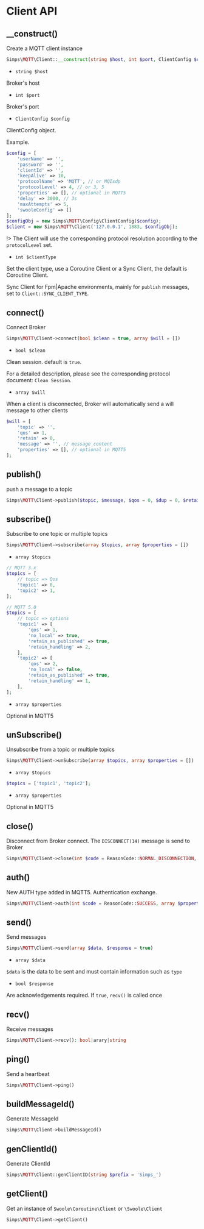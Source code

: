 # Client API

## __construct()

Create a MQTT client instance

```php
Simps\MQTT\Client::__construct(string $host, int $port, ClientConfig $config, int $clientType = Client::COROUTINE_CLIENT_TYPE)
```

- `string $host`

Broker's host

- `int $port`

Broker's port

- `ClientConfig $config`

ClientConfig object.

Example.

```php
$config = [
    'userName' => '',
    'password' => '',
    'clientId' => '',
    'keepAlive' => 10,
    'protocolName' => 'MQTT', // or MQIsdp
    'protocolLevel' => 4, // or 3, 5
    'properties' => [], // optional in MQTT5
    'delay' => 3000, // 3s
    'maxAttempts' => 5,
    'swooleConfig' => []
];
$configObj = new Simps\MQTT\Config\ClientConfig($config);
$client = new Simps\MQTT\Client('127.0.0.1', 1883, $configObj);
```

!> The Client will use the corresponding protocol resolution according to the `protocolLevel` set.

- `int $clientType`

Set the client type, use a Coroutine Client or a Sync Client, the default is Coroutine Client.

Sync Client for Fpm|Apache environments, mainly for `publish` messages, set to `Client::SYNC_CLIENT_TYPE`.

## connect()

Connect Broker

```php
Simps\MQTT\Client->connect(bool $clean = true, array $will = [])
```

- `bool $clean`

Clean session. default is `true`.

For a detailed description, please see the corresponding protocol document: `Clean Session`.

- `array $will`

When a client is disconnected, Broker will automatically send a will message to other clients

```php
$will = [
    'topic' => '',
    'qos' => 1,
    'retain' => 0,
    'message' => '', // message content
    'properties' => [], // optional in MQTT5
];
```

## publish()

push a message to a topic

```php
Simps\MQTT\Client->publish($topic, $message, $qos = 0, $dup = 0, $retain = 0, array $properties = [])
```

## subscribe()

Subscribe to one topic or multiple topics

```php
Simps\MQTT\Client->subscribe(array $topics, array $properties = [])
```

- `array $topics`

```php
// MQTT 3.x
$topics = [
    // topic => Qos
    'topic1' => 0,
    'topic2' => 1,
];

// MQTT 5.0
$topics = [
    // topic => options
    'topic1' => [
        'qos' => 1,
        'no_local' => true,
        'retain_as_published' => true,
        'retain_handling' => 2,
    ],
    'topic2' => [
        'qos' => 2,
        'no_local' => false,
        'retain_as_published' => true,
        'retain_handling' => 1,
    ],
];
```

- `array $properties`

Optional in MQTT5

## unSubscribe()

Unsubscribe from a topic or multiple topics

```php
Simps\MQTT\Client->unSubscribe(array $topics, array $properties = [])
```

- `array $topics`

```php
$topics = ['topic1', 'topic2'];
```

- `array $properties`

Optional in MQTT5

## close()

Disconnect from Broker connect. The `DISCONNECT(14)` message is send to Broker

```php
Simps\MQTT\Client->close(int $code = ReasonCode::NORMAL_DISCONNECTION, array $properties = [])
```

## auth()

New AUTH type added in MQTT5. Authentication exchange.

```php
Simps\MQTT\Client->auth(int $code = ReasonCode::SUCCESS, array $properties = [])
```

## send()

Send messages

```php
Simps\MQTT\Client->send(array $data, $response = true)
```

- `array $data`

`$data` is the data to be sent and must contain information such as `type`

- `bool $response`

Are acknowledgements required. If `true`, `recv()` is called once

## recv()

Receive messages

```php
Simps\MQTT\Client->recv(): bool|arary|string
```

## ping()

Send a heartbeat

```php
Simps\MQTT\Client->ping()
```

## buildMessageId()

Generate MessageId

```php
Simps\MQTT\Client->buildMessageId()
```

## genClientId()

Generate ClientId

```php
Simps\MQTT\Client::genClientID(string $prefix = 'Simps_')
```

## getClient()

Get an instance of `Swoole\Coroutine\Client` or `\Swoole\Client`

```php
Simps\MQTT\Client->getClient()
```
